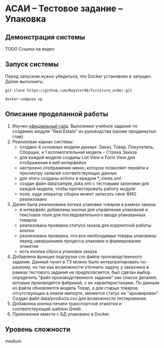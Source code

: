 # АСАИ – Тестовое задание – Упаковка

## Демонстрация системы

TODO Ссылка на видео

## Запуск системы
Перед запуском нужно убедиться, что Docker установлен и запущен.
Далее выполнить:
```bash~~~~
git clone https://github.com/Mayster98/furniture_order.git
```
```bash~~~~
docker-compose up
```

## Описание проделанной работы

1. Изучен [официальный гайд](https://www.odoo.com/documentation/18.0/developer/tutorials/setup_guide.html). 
Выполнено учебное задание по созданию модуля "Real Estate" из руководства (кроме продвинутых глав).
2. Реализован каркас системы:
    - создано 4 основных модели данных: Заказ, Товар, Покупатель, Сборщик, 
    и 1 вспомогательная модель - Строка Заказа
    - для каждой модели созданы List View и Form View для отображения в веб интерфейсе
    - настроено отображение меню, которое позволяет перейти к просмотру записей соответствующих данных
    - для этого созданы actions в каждом *_views.xml
    - создан файл data/sample_data.xml с тестовыми записями для каждой модели, чтобы протестировать работу модуля
    - поле, куда оператор сборки может записать свое ФИО реализовано
3. Далее была реализована логика упаковки товаров в рамках заказа:
    - в интерфейс добавлены кнопки для управления упаковкой и текстовое поле для последовательного 
    ввода упакованных товаров
    - реализована проверка статуса заказа для корректной работы кнопок
    - реализована проверка, что все необходимые товары упакованы перед завершением процесса 
    упаковки и формирования этикетки
    - есть кнопка сброса упаковки заказа
4. Добавлена функция подгрузки cvs файла производственного задания. 
Данный пункт в ТЗ можно было интерпретировать по-разному, 
но так как возможности уточнить задачу у заказчика в рамках тестового задания не предполагается, 
был сделан выбор определить "файл производственного задания" как список деталей,
которые производятся фабрикой, с их характеристиками. По данным из файла обновляется модель Товар, 
а для старых товаров, отсутствующих в новом импорте, меняется статус на "архивирован". 
Cоздан файл data/products.csv для возможности тестирования.
5. Добавлена кнопка печати транспортной этикетки и соответствующий шаблон Qweb.
6. Приложение вместе с БД упаковано в Docker.

## Уровень сложности
medium
